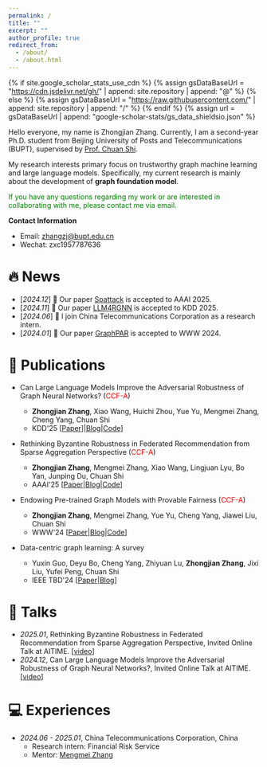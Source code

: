 ```yaml
---
permalink: /
title: ""
excerpt: ""
author_profile: true
redirect_from: 
  - /about/
  - /about.html
---
```


{% if site.google_scholar_stats_use_cdn %}
{% assign gsDataBaseUrl = "https://cdn.jsdelivr.net/gh/" | append: site.repository | append: "@" %}
{% else %}
{% assign gsDataBaseUrl = "https://raw.githubusercontent.com/" | append: site.repository | append: "/" %}
{% endif %}
{% assign url = gsDataBaseUrl | append: "google-scholar-stats/gs_data_shieldsio.json" %}

<span class='anchor' id='about-me'></span>

[//]: # (# 👨🏻‍🎓 About Me)
Hello everyone, my name is Zhongjian Zhang. Currently, I am a second-year Ph.D. student from Beijing University of Posts and Telecommunications (BUPT), supervised by [Prof. Chuan Shi](http://www.shichuan.org/ShiChuan_ch.html). 

My research interests primary focus on trustworthy graph machine learning and large language models.  Specifically, my current research is mainly about the development of **graph foundation model**.

<span style="color: green;">If you have any questions regarding my work or are interested in collaborating with me, please contact me via email.</span>

**Contact Information**

- Email: zhangzj@bupt.edu.cn
- Wechat: zxc1957787636

# 🔥 News
- [*2024.12*] 🎉 Our paper [Spattack](https://arxiv.org/pdf/2501.03301) is accepted to AAAI 2025.
- [*2024.11*] 🎉 Our paper [LLM4RGNN](https://arxiv.org/pdf/2408.08685) is accepted to KDD 2025.
- [*2024.06*] 💼 I join China Telecommunications Corporation as a research intern.
- [*2024.01*] 🎉 Our paper [GraphPAR](https://arxiv.org/pdf/2402.12161) is accepted to WWW 2024.

# 📝 Publications 

- Can Large Language Models Improve the Adversarial Robustness of Graph Neural Networks? (<span style="color: red;">CCF-A</span>)
  - **Zhongjian Zhang**, Xiao Wang, Huichi Zhou, Yue Yu, Mengmei Zhang, Cheng Yang, Chuan Shi
  - KDD'25 \[[Paper](https://arxiv.org/pdf/2408.08685)\]\|[Blog](https://mp.weixin.qq.com/s/P8e1n310Z08FJa65QGSjhQ)\|[Code](https://github.com/zhongjian-zhang/LLM4RGNN)\]

- Rethinking Byzantine Robustness in Federated Recommendation from Sparse Aggregation Perspective (<span style="color: red;">CCF-A</span>)
  - **Zhongjian Zhang**, Mengmei Zhang, Xiao Wang, Lingjuan Lyu, Bo Yan, Junping Du, Chuan Shi
  - AAAI'25 \[[Paper](https://arxiv.org/pdf/2501.03301)\|[Blog](https://mp.weixin.qq.com/s/5aicBY3UM9rv8KpDXYLrXQ)\|[Code](https://github.com/zhongjian-zhang/Spattack)\]

- Endowing Pre-trained Graph Models with Provable Fairness (<span style="color: red;">CCF-A</span>)
  - **Zhongjian Zhang**, Mengmei Zhang, Yue Yu, Cheng Yang, Jiawei Liu, Chuan Shi
  - WWW'24 \[[Paper](https://arxiv.org/pdf/2402.12161)\|[Blog](https://mp.weixin.qq.com/s/MUjScRy3FMxAHXIyuRqX5Q)\|[Code](https://github.com/BUPT-GAMMA/GraphPAR)\]

- Data-centric graph learning: A survey
  - Yuxin Guo, Deyu Bo, Cheng Yang, Zhiyuan Lu, **Zhongjian Zhang**, Jixi Liu, Yufei Peng, Chuan Shi
  - IEEE TBD'24 \[[Paper](https://arxiv.org/pdf/2310.04987)\|[Blog](https://mp.weixin.qq.com/s/it15sa5TO0suZk2hj_Fkhw)\]


# 💬 Talks
- *2025.01*, Rethinking Byzantine Robustness in Federated Recommendation from Sparse Aggregation Perspective, Invited Online Talk at AITIME. \[[video](https://www.bilibili.com/video/BV1oGcEe6Eeq)\]
- *2024.12*, Can Large Language Models Improve the Adversarial Robustness of Graph Neural Networks?, Invited Online Talk at AITIME. \[[video](https://www.bilibili.com/video/BV1uC6JY2E8U/)\]

# 💻 Experiences
- *2024.06 - 2025.01*, China Telecommunications Corporation, China
  - Research intern: Financial Risk Service
  - Mentor: [Mengmei Zhang](https://scholar.google.com/citations?hl=zh-CN&user=8Qokm1IAAAAJ)